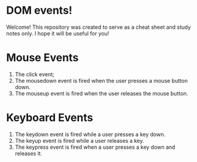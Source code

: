 #  DOM events!
Welcome! This repository was created to serve as a cheat sheet and study notes only.
I hope it will be useful for you!

#  Mouse Events

 1. The click event;
 2. The mousedown event is fired when the user presses a mouse button    down.
 3. The mouseup event is fired when the user
    releases the mouse    button.

#  Keyboard Events

 1. The keydown event is fired while a user presses a key down.
 2. The keyup event is fired while a user releases a key.
 3. The keypress event is fired when a user presses a key down and
    releases it.
